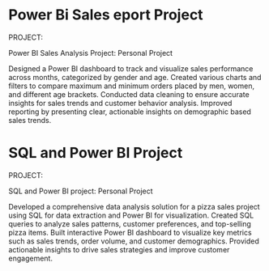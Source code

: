 # Power Bi Sales eport Project
PROJECT:

Power BI Sales Analysis Project: Personal Project

Designed a Power BI dashboard to track and visualize sales performance across months, categorized by gender and age.
Created various charts and filters to compare maximum and minimum orders placed by men, women, and different age brackets.
Conducted data cleaning to ensure accurate insights for sales trends and customer behavior analysis.
Improved reporting by presenting clear, actionable insights on demographic based sales trends.


# SQL and Power BI Project
PROJECT:

SQL and Power BI project: Personal Project

Developed a comprehensive data analysis solution for a pizza sales project using SQL for data extraction and Power BI for visualization.
Created SQL queries to analyze sales patterns, customer preferences, and top-selling pizza items.
Built interactive Power BI dashboard to visualize key metrics such as sales trends, order volume, and customer demographics.
Provided actionable insights to drive sales strategies and improve customer engagement.

